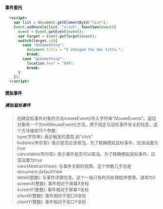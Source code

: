 #### 事件委托
```html
  <script>
    var list = document.getElementById("list");
    Event.addHandle(list, "click", function(event){
      event = Event.getEvent(event);
      var target = Event.getTarget(event);
      switch(target.id){
        case "doSomething":
          document.title = "I changed the doc title.";
          break;
        case "goSomething":
          location.href = "XXX";
          break;
      }
    });
  </script>
```
#### 模拟事件
##### 模拟鼠标事件
> 创建鼠标事件对象的方法createEvent()传入字符串“MouseEvents”。返回对象有一个为initMouseEvent()方法，用于指定与鼠标事件有关的信息，这个方法接收15个参数:  
type(字符串): 表示触发的类型,如“click”    
bubbles(布尔型): 表示是否应该冒泡。为了精确模拟鼠标事件，应该设置为true    
cancelable(布尔型): 表示事件是否可以取消。为了精确模拟鼠标事件，应该设置为true    
view(AbstractView): 与事件关联的视图。这个参数几乎总是document.defaultView    
detail(整数): 与事件详细信息。这个一般只有时间处理程序使用。通常为0    
screenX(整数): 事件相对于屏幕X坐标    
screenY(整数): 事件相对于屏幕Y坐标    
clientX(整数): 事件相对于视口X坐标    
clientY(整数): 事件相对于视口Y坐标    
